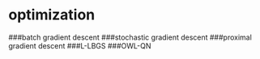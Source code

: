 # optimization
###batch gradient descent
###stochastic gradient descent
###proximal gradient descent
###L-LBGS
###OWL-QN
